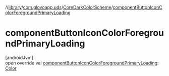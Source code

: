 //[library](../../../index.md)/[com.glovoapp.uds](../index.md)/[CoreDarkColorScheme](index.md)/[componentButtonIconColorForegroundPrimaryLoading](component-button-icon-color-foreground-primary-loading.md)

# componentButtonIconColorForegroundPrimaryLoading

[androidJvm]\
open override val [componentButtonIconColorForegroundPrimaryLoading](component-button-icon-color-foreground-primary-loading.md): [Color](https://developer.android.com/reference/kotlin/androidx/compose/ui/graphics/Color.html)
